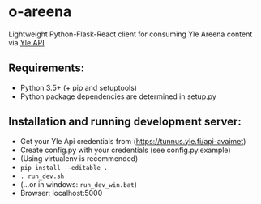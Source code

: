 # o-areena
Lightweight Python-Flask-React client for consuming Yle Areena content via [Yle API](http://developer.yle.fi)

## Requirements:
- Python 3.5+ (+ pip and setuptools)
- Python package dependencies are determined in setup.py

## Installation and running development server:
- Get your Yle Api credentials from (https://tunnus.yle.fi/api-avaimet)
- Create config.py with your credentials (see config.py.example)
- (Using virtualenv is recommended)
- `pip install --editable .`
- `. run_dev.sh` 
- (...or in windows: `run_dev_win.bat`)
- Browser: localhost:5000
